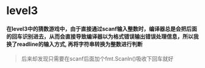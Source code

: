# level3 #
#### 在level3中的猜数游戏中，由于直接通过scanf输入整数时，编译器总是会把后面的回车识别进去，从而会直接导致编译器以为格式错误输出错误处理信息，所以我换了readline的输入方式, 再将字符串转换为整数进行判断 ####
> 后来却发现只需要在scanf后面加个fmt.Scanln()吸收下回车就好
